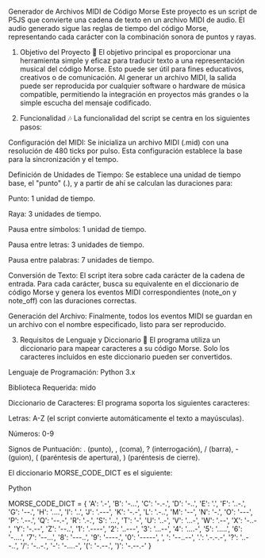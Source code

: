 Generador de Archivos MIDI de Código Morse
Este proyecto es un script de P5JS que convierte una cadena de texto en un archivo MIDI de audio. El audio generado sigue las reglas de tiempo del código Morse, representando cada carácter con la combinación sonora de puntos y rayas.

1. Objetivo del Proyecto 🎯
El objetivo principal es proporcionar una herramienta simple y eficaz para traducir texto a una representación musical del código Morse. Esto puede ser útil para fines educativos, creativos o de comunicación. Al generar un archivo MIDI, la salida puede ser reproducida por cualquier software o hardware de música compatible, permitiendo la integración en proyectos más grandes o la simple escucha del mensaje codificado.

2. Funcionalidad 🎶
La funcionalidad del script se centra en los siguientes pasos:

Configuración del MIDI: Se inicializa un archivo MIDI (.mid) con una resolución de 480 ticks por pulso. Esta configuración establece la base para la sincronización y el tempo.

Definición de Unidades de Tiempo: Se establece una unidad de tiempo base, el "punto" (.), y a partir de ahí se calculan las duraciones para:

Punto: 1 unidad de tiempo.

Raya: 3 unidades de tiempo.

Pausa entre símbolos: 1 unidad de tiempo.

Pausa entre letras: 3 unidades de tiempo.

Pausa entre palabras: 7 unidades de tiempo.

Conversión de Texto: El script itera sobre cada carácter de la cadena de entrada. Para cada carácter, busca su equivalente en el diccionario de código Morse y genera los eventos MIDI correspondientes (note_on y note_off) con las duraciones correctas.

Generación del Archivo: Finalmente, todos los eventos MIDI se guardan en un archivo con el nombre especificado, listo para ser reproducido.

3. Requisitos de Lenguaje y Diccionario 📖
El programa utiliza un diccionario para mapear caracteres a su código Morse. Solo los caracteres incluidos en este diccionario pueden ser convertidos.

Lenguaje de Programación: Python 3.x

Biblioteca Requerida: mido

Diccionario de Caracteres: El programa soporta los siguientes caracteres:

Letras: A-Z (el script convierte automáticamente el texto a mayúsculas).

Números: 0-9

Signos de Puntuación: . (punto), ,  (coma), ? (interrogación), / (barra), - (guion), ( (paréntesis de apertura), ) (paréntesis de cierre).

El diccionario MORSE_CODE_DICT es el siguiente:

Python

MORSE_CODE_DICT = {
    'A': '.-', 'B': '-...', 'C': '-.-.', 'D': '-..', 'E': '.', 'F': '..-.',
    'G': '--.', 'H': '....', 'I': '..', 'J': '.---', 'K': '-.-', 'L': '.-..',
    'M': '--', 'N': '-.', 'O': '---', 'P': '.--.', 'Q': '--.-', 'R': '.-.',
    'S': '...', 'T': '-', 'U': '..-', 'V': '...-', 'W': '.--', 'X': '-..-',
    'Y': '-.--', 'Z': '--..',
    '1': '.----', '2': '..---', '3': '...--', '4': '....-', '5': '.....',
    '6': '-....', '7': '--...', '8': '---..', '9': '----.', '0': '-----',
    ', ': '--..--', '.': '.-.-.-', '?': '..--..', '/': '-..-.', '-': '-....-',
    '(': '-.--.', ')': '-.--.-'
}
